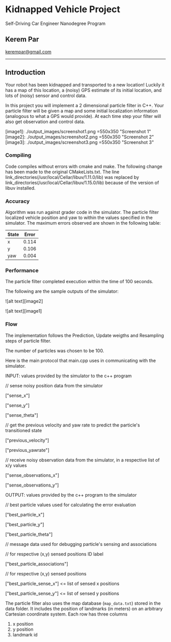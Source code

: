 # Kidnapped Vehicle Project
Self-Driving Car Engineer Nanodegree Program

## Kerem Par
<kerempar@gmail.com>


---


## Introduction
Your robot has been kidnapped and transported to a new location! Luckily it has a map of this location, a (noisy) GPS estimate of its initial location, and lots of (noisy) sensor and control data.

In this project you will implement a 2 dimensional particle filter in C++. Your particle filter will be given a map and some initial localization information (analogous to what a GPS would provide). At each time step your filter will also get observation and control data. 

[//]: # (Image References)

[image1]: ./output_images/screenshot1.png =550x350 "Screenshot 1"
[image2]: ./output_images/screenshot2.png =550x350 "Screenshot 2"
[image3]: ./output_images/screenshot3.png =550x350 "Screenshot 3"


### Compiling


Code compiles without errors with cmake and make. 
The following change has been made to the original CMakeLists.txt. The line link_directories(/usr/local/Cellar/libuv/1.11.0/lib) was replaced by link_directories(/usr/local/Cellar/libuv/1.15.0/lib) because of the version of libuv installed.

### Accuracy


Algorithm was run against grader code in the simulator. The particle filter localized vehicle position and yaw to within the values specified in the simulator. The maximum errors observed are shown in the following table:  

| State |  Error  | 
| ----- | ------- |
|  x    |  0.114  | 
|  y    |  0.106  | 
|  yaw  |  0.004  | 

### Performance

The particle filter completed execution within the time of 100 seconds.


The following are the sample outputs of the simulator:

![alt text][image2]

![alt text][image1]

### Flow

The implementation follows the Prediction, Update weigths and Resampling steps of particle filter. 

The number of particles was chosen to be 100.

Here is the main protocol that main.cpp uses in communicating with the simulator.


INPUT: values provided by the simulator to the c++ program

// sense noisy position data from the simulator

["sense_x"] 

["sense_y"] 

["sense_theta"] 

// get the previous velocity and yaw rate to predict the particle's transitioned state

["previous_velocity"]

["previous_yawrate"]

// receive noisy observation data from the simulator, in a respective list of x/y values

["sense_observations_x"] 

["sense_observations_y"] 


OUTPUT: values provided by the c++ program to the simulator

// best particle values used for calculating the error evaluation

["best_particle_x"]

["best_particle_y"]

["best_particle_theta"] 

// message data used for debugging particle's sensing and associations

// for respective (x,y) sensed positions ID label 

["best_particle_associations"]

// for respective (x,y) sensed positions

["best_particle_sense_x"] <= list of sensed x positions

["best_particle_sense_y"] <= list of sensed y positions


The particle filter also uses the map database (`map_data.txt`) stored in the data folder. It includes the position of landmarks (in meters) on an arbitrary Cartesian coordinate system. Each row has three columns
1. x position
2. y position
3. landmark id


